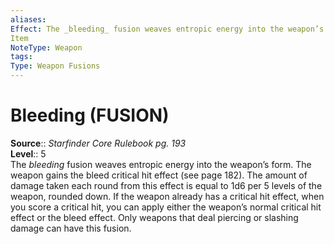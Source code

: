 ```yaml
---
aliases: 
Effect: The _bleeding_ fusion weaves entropic energy into the weapon’s form. The weapon gains the bleed critical hit effect (see page 182). The amount of damage taken each round from this effect is equal to 1d6 per 5 levels of the weapon, rounded down. If the weapon already has a critical hit effect, when you score a critical hit, you can apply either the weapon’s normal critical hit effect or the bleed effect. Only weapons that deal piercing or slashing damage can have this fusion.
Item
NoteType: Weapon
tags: 
Type: Weapon Fusions
---
```


# Bleeding (FUSION)

**Source**:: _Starfinder Core Rulebook pg. 193_  
**Level**:: 5  
The _bleeding_ fusion weaves entropic energy into the weapon’s form. The weapon gains the bleed critical hit effect (see page 182). The amount of damage taken each round from this effect is equal to 1d6 per 5 levels of the weapon, rounded down. If the weapon already has a critical hit effect, when you score a critical hit, you can apply either the weapon’s normal critical hit effect or the bleed effect. Only weapons that deal piercing or slashing damage can have this fusion.

